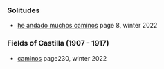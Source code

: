 
### Solitudes

* [he andado muchos caminos](https://genius.com/Antonio-machado-he-andado-muchos-caminos-annotated) page 8, winter 2022

### Fields of Castilla (1907 - 1917)

* [caminos](https://www.poesi.as/amach118.htm) page230, winter 2022
